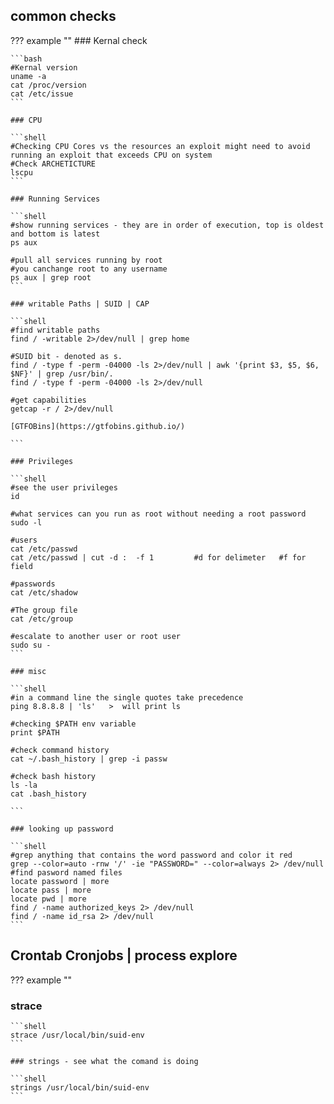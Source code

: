 ## common checks
??? example ""
    ### Kernal check

    ```bash
    #Kernal version
    uname -a
    cat /proc/version
    cat /etc/issue
    ```

    ### CPU

    ```shell
    #Checking CPU Cores vs the resources an exploit might need to avoid running an exploit that exceeds CPU on system
    #Check ARCHETICTURE
    lscpu
    ```

    ### Running Services

    ```shell
    #show running services - they are in order of execution, top is oldest and bottom is latest
    ps aux

    #pull all services running by root
    #you canchange root to any username
    ps aux | grep root
    ```

    ### writable Paths | SUID | CAP

    ```shell
    #find writable paths
    find / -writable 2>/dev/null | grep home

    #SUID bit - denoted as s. 
    find / -type f -perm -04000 -ls 2>/dev/null | awk '{print $3, $5, $6, $NF}' | grep /usr/bin/. 
    find / -type f -perm -04000 -ls 2>/dev/null

    #get capabilities
    getcap -r / 2>/dev/null

    [GTFOBins](https://gtfobins.github.io/)

    ```

    ### Privileges

    ```shell
    #see the user privileges
    id

    #what services can you run as root without needing a root password
    sudo -l

    #users
    cat /etc/passwd
    cat /etc/passwd | cut -d :  -f 1         #d for delimeter   #f for field   

    #passwords
    cat /etc/shadow

    #The group file
    cat /etc/group

    #escalate to another user or root user
    sudo su -
    ```

    ### misc

    ```shell
    #in a command line the single quotes take precedence
    ping 8.8.8.8 | 'ls'   >  will print ls

    #checking $PATH env variable
    print $PATH

    #check command history
    cat ~/.bash_history | grep -i passw

    #check bash history
    ls -la
    cat .bash_history 

    ```

    ### looking up password

    ```shell
    #grep anything that contains the word password and color it red
    grep --color=auto -rnw '/' -ie "PASSWORD=" --color=always 2> /dev/null
    #find pasword named files
    locate password | more
    locate pass | more
    locate pwd | more
    find / -name authorized_keys 2> /dev/null
    find / -name id_rsa 2> /dev/null
    ```


## Crontab Cronjobs | process explore

??? example ""

### strace 

    ```shell
    strace /usr/local/bin/suid-env
    ```

    ### strings - see what the comand is doing

    ```shell
    strings /usr/local/bin/suid-env
    ```






